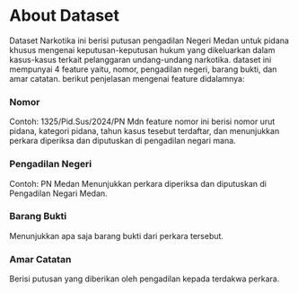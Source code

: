 # About Dataset
Dataset Narkotika ini berisi putusan pengadilan Negeri Medan untuk pidana khusus mengenai keputusan-keputusan hukum yang dikeluarkan dalam kasus-kasus terkait pelanggaran undang-undang narkotika. dataset ini mempunyai 4 feature yaitu, nomor, pengadilan negeri, barang bukti, dan amar catatan. 
berikut penjelasan mengenai feature didalamnya:

### Nomor
Contoh: 1325/Pid.Sus/2024/PN Mdn
feature nomor ini berisi nomor urut pidana, kategori pidana, tahun kasus tesebut terdaftar, dan menunjukkan perkara diperiksa dan diputuskan di pengadilan negari mana. 

### Pengadilan Negeri
Contoh: PN Medan
Menunjukkan perkara diperiksa dan diputuskan di Pengadilan Negari Medan.

### Barang Bukti 
Menunjukkan apa saja barang bukti dari perkara tersebut. 

### Amar Catatan
Berisi putusan yang diberikan oleh pengadilan kepada terdakwa perkara. 
